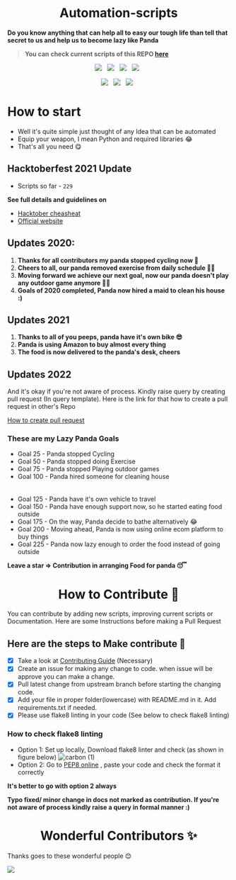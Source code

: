 <h1 align=center> Automation-scripts </h1>

**Do you know anything that can help all to easy our tough life than tell that secret to us and help us to become lazy like Panda**

> **You can check current scripts of this REPO [here](https://github.com/python-geeks/Automation-scripts/blob/main/SCRIPTS.md)**

<p align="center">
  <a href="https://github.com/python-geeks/Automation-scripts/issues"><img src="https://img.shields.io/github/issues/python-geeks/Automation-scripts.svg?style=for-the-badge&logo=appveyor" /></a>&nbsp;&nbsp;
  <a href="https://github.com/python-geeks/Automation-scripts/fork"><img src="https://img.shields.io/github/forks/python-geeks/Automation-scripts.svg?style=for-the-badge&logo=appveyor" /></a>&nbsp;&nbsp;
  <a href="#"><img src="https://img.shields.io/github/stars/python-geeks/Automation-scripts.svg?style=for-the-badge&logo=appveyor" /></a>&nbsp;&nbsp;
  <a href="https://github.com/python-geeks/Automation-scripts/blob/main/LICENSE"><img src="https://img.shields.io/github/license/python-geeks/Automation-scripts.svg?style=for-the-badge&logo=appveyor" /></a>&nbsp;&nbsp;
</p>

<p align="center">
  <a href="#"><img src="https://forthebadge.com/images/badges/built-with-love.svg" /></a>&nbsp;&nbsp;
  <a href="#"><img src="https://forthebadge.com/images/badges/made-with-python.svg" /></a>&nbsp;&nbsp;
  <a href="#"><img src="https://forthebadge.com/images/badges/built-by-developers.svg" /></a>&nbsp;&nbsp;
</p>

# How to start

* Well it's quite simple just thought of any Idea that can be automated
* Equip your weapon, I mean Python and required libraries 😂
* That's all you need 😋

## Hacktoberfest 2021 Update

- Scripts so far - `229`

**See full details and guidelines on**
  * [Hacktober cheasheat](https://github.com/python-geeks/Automation-scripts/blob/main/HACKTOBERFEST.md) 
  * [Official website](https://hacktoberfest.com)


## Updates 2020:
1. **Thanks for all contributors my panda stopped cycling now 🛴** 
2. **Cheers to all, our panda removed exercise from daily schedule 🤸‍♂️**
3. **Moving forward we achieve our next goal, now our panda doesn't play any outdoor game anymore  🏌️‍♂️**
4. **Goals of 2020 completed, Panda now hired a maid to clean his house :)**

## Updates 2021
1. **Thanks to all of you peeps, panda have it's own bike 😎**
2. **Panda is using Amazon to buy almost every thing**
3. **The food is now delivered to the panda's desk, cheers**

## Updates 2022

And it's okay if you're not aware of process. Kindly raise query by creating pull request (In query template). Here is the link for that how to create a pull request in other's Repo

[How to create pull request](https://opensource.com/article/19/7/create-pull-request-github)

### These are my Lazy Panda Goals

<ul>
<li>Goal 25 - Panda stopped Cycling</li>
<li>Goal 50 - Panda stopped doing Exercise</li>
<li>Goal 75 - Panda stopped Playing outdoor games</li>
<li>Goal 100 - Panda hired someone for cleaning house</li>
<br></br>
<li>Goal 125 - Panda have it's own vehicle to travel </li>
<li>Goal 150 - Panda have enough support now, so he started eating food outside</li>
<li>Goal 175 - On the way, Panda decide to bathe alternatively 😂 </li>
<li>Goal 200 - Moving ahead, Panda is now using online ecom platform to buy things</li>
<li>Goal 225 - Panda now lazy enough to order the food instead of going outside</li>
</ul>

**Leave a star => Contribution in arranging Food for panda 😴**

<h1 align=center> How to Contribute 🤔 </h1>

You can contribute by adding new scripts, improving current scripts or Documentation. Here are some Instructions before making a Pull Request

## Here are the steps to Make contribute 👣

- [x] Take a look at [Contributing Guide](https://github.com/python-geeks/Automation-scripts/blob/main/CONTRIBUTING.md) (Necessary)
- [x] Create an issue for making any change to code. when issue will be approve you can make a change.
- [x] Pull latest change from upstream branch before starting the changing code.
- [x] Add your file in proper folder(lowercase) with README.md in it. Add requirements.txt if needed.
- [x] Please use flake8 linting in your code (See below to check flake8 linting)

### How to check flake8 linting


* Option 1: Set up locally, Download flake8 linter and check (as shown in figure below)
![carbon (1)](https://user-images.githubusercontent.com/42181691/135052274-49d6f2be-04c0-4bf7-9c25-b734b8db6f3c.png)
* Option 2: Go to [PEP8 online](http://pep8online.com/) , paste your code and check the format it correctly

**It's better to go with option 2 always**

**Typo fixed/ minor change in docs not marked as contribution. If you're not aware of process kindly raise a query in formal manner :)**

<h1 align=center> Wonderful Contributors ✨ </h1>

Thanks goes to these wonderful people 😊

<a href="https://github.com/python-geeks/Automation-scripts/graphs/contributors">
  <img src="https://contrib.rocks/image?repo=python-geeks/Automation-scripts" />
</a>
